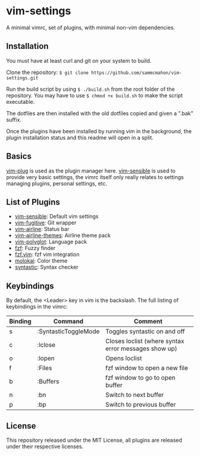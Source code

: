 # vim-settings
A minimal vimrc, set of plugins, with minimal non-vim dependencies.

## Installation
You must have at least curl and git on your system to build.

Clone the repository:
`$ git clone https://github.com/sammcmahon/vim-settings.git`

Run the build script by using `$ ./build.sh` from the root folder of the
repository. You may have to use `$ chmod +x build.sh` to make the script
executable.

The dotfiles are then installed with the old dotfiles copied and given a ".bak"
suffix.

Once the plugins have been installed by running vim in the background, the
plugin installation status and this readme will open in a split.

## Basics
[vim-plug](https://github.com/junegunn/vim-plug) is used as the plugin manager
here. [vim-sensible](https://github.com/tpope/vim-sensible) is used to provide
very basic settings, the vimrc itself only really relates to settings managing
plugins, personal settings, etc.

## List of Plugins
* [vim-sensible](https://github.com/tpope/vim-sensible): Default vim settings
* [vim-fugitive](https://github.com/tpope/vim-fugitive): Git wrapper
* [vim-airline](https://github.com/vim-airline/vim-airline): Status bar
* [vim-airline-themes](https://github.com/vim-airline/vim-airline-themes): Airline theme
  pack
* [vim-polyglot](https://github.com/sheerun/vim-polyglot): Language pack
* [fzf](https://github.com/junegunn/fzf): Fuzzy finder
* [fzf.vim](https://github.com/junegunn/fzf.vim): fzf vim integration
* [molokai](https://github.com/tomasr/molokai): Color theme
* [syntastic](https://github.com/vim-syntastic/syntastic): Syntax checker

## Keybindings
By default, the \<Leader\> key in vim is the backslash. The full listing of keybindings in
the vimrc:

|Binding    |Command                    |Comment                                                |
|-----------|---------------------------|-------------------------------------------------------|
|<Leader>s  |:SyntasticToggleMode<CR>   |Toggles syntastic on and off                           |
|<Leader>c  |:lclose<CR>                |Closes loclist (where syntax error messages show up)   |
|<Leader>o  |:lopen<CR>                 |Opens loclist                                          |
|<Leader>f  |:Files<CR>                 |fzf window to open a new file                          |
|<Leader>b  |:Buffers<CR>               |fzf window to go to open buffer                        |
|<Leader>n  |:bn<CR>                    |Switch to next buffer                                  |
|<Leader>p  |:bp<CR>                    |Switch to previous buffer                              |

## License
This repository released under the MIT License, all plugins are released
under their respective licenses.
